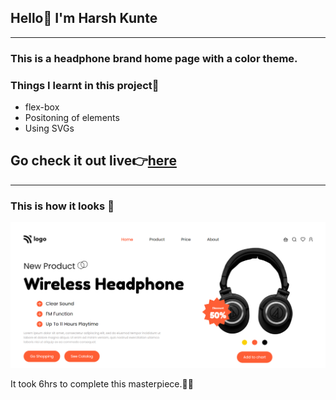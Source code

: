 ## Hello👋 I'm **Harsh Kunte**
---
### This is a headphone brand home page with a color theme.

### Things I learnt in this project🤯
- flex-box
- Positoning of elements
- Using SVGs

## Go check it out live👉[here](https://headphone-brand.netlify.app/)
---
### This is how it looks 👀
![Preview](./output.png)


It took 6hrs to complete this masterpiece.😮‍💨